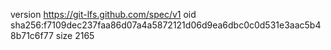 version https://git-lfs.github.com/spec/v1
oid sha256:f7109dec237faa86d07a4a5872121d06d9ea6dbc0c0d531e3aac5b48b71c6f77
size 2165
